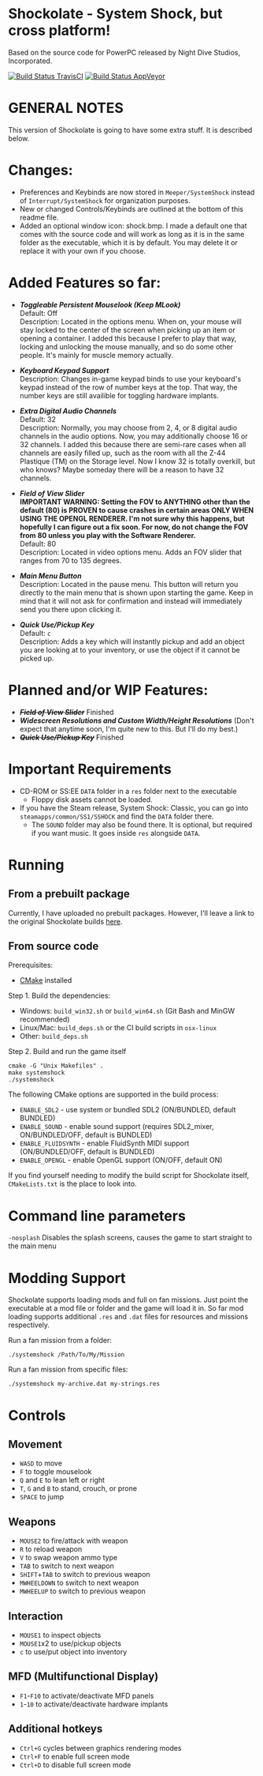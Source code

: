 Shockolate - System Shock, but cross platform!
============================
Based on the source code for PowerPC released by Night Dive Studios, Incorporated.

[![Build Status TravisCI](https://travis-ci.org/Interrupt/systemshock.svg?branch=master)](https://travis-ci.org/Interrupt/systemshock) [![Build Status AppVeyor](https://ci.appveyor.com/api/projects/status/5fmcswq8n7ni0o9j/branch/master?svg=true)](https://ci.appveyor.com/project/Interrupt/systemshock)

GENERAL NOTES
=============

This version of Shockolate is going to have some extra stuff. It is described below.

Changes:
========

- Preferences and Keybinds are now stored in `Meeper/SystemShock` instead of `Interrupt/SystemShock` for organization purposes.
- New or changed Controls/Keybinds are outlined at the bottom of this readme file.
- Added an optional window icon: shock.bmp. I made a default one that comes with the source code and will work as long as it is in the same folder as the executable, which it is by default. You may delete it or replace it with your own if you choose.

Added Features so far:
======================

- **_Toggleable Persistent Mouselook (Keep MLook)_**  
Default: Off  
Description: Located in the options menu. When on, your mouse will stay locked to the center of the screen when picking up an item or opening a container. I added this because I prefer to play that way, locking and unlocking the mouse manually, and so do some other people. It's mainly for muscle memory actually.

- **_Keyboard Keypad Support_**  
Description: Changes in-game keypad binds to use your keyboard's keypad instead of the row of number keys at the top. That way, the number keys are still availible for toggling hardware implants.

- **_Extra Digital Audio Channels_**  
Default: 32  
Description: Normally, you may choose from 2, 4, or 8 digital audio channels in the audio options. Now, you may additionally choose 16 or 32 channels. I added this because there are semi-rare cases when all channels are easily filled up, such as the room with all the Z-44 Plastique (TM) on the Storage level. Now I know 32 is totally overkill, but who knows? Maybe someday there will be a reason to have 32 channels.

- **_Field of View Slider_**  
**IMPORTANT WARNING: Setting the FOV to ANYTHING other than the default (80) is PROVEN to cause crashes in certain areas ONLY WHEN USING THE OPENGL RENDERER. I'm not sure why this happens, but hopefully I can figure out a fix soon. For now, do not change the FOV from 80 unless you play with the Software Renderer.**  
Default: 80  
Description: Located in video options menu. Adds an FOV slider that ranges from 70 to 135 degrees.

- **_Main Menu Button_**  
Description: Located in the pause menu. This button will return you directly to the main menu that is shown upon starting the game. Keep in mind that it will not ask for confirmation and instead will immediately send you there upon clicking it.

- **_Quick Use/Pickup Key_**  
Default: `c`  
Description: Adds a key which will instantly pickup and add an object you are looking at to your inventory, or use the object if it cannot be picked up.

Planned and/or WIP Features:
============================

- ~~**_Field of View Slider_**~~ Finished  
- **_Widescreen Resolutions and Custom Width/Height Resolutions_** (Don't expect that anytime soon, I'm quite new to this. But I'll do my best.)  
- ~~**_Quick Use/Pickup Key_**~~ Finished

Important Requirements
======================

  - CD-ROM or SS:EE `DATA` folder in a `res` folder next to the executable
    - Floppy disk assets cannot be loaded.
  - If you have the Steam release, System Shock: Classic, you can go into `steamapps/common/SS1/SSHOCK` and find the `DATA` folder there.
    - The `SOUND` folder may also be found there. It is optional, but required if you want music. It goes inside `res` alongside `DATA`.


Running
=======

## From a prebuilt package

Currently, I have uploaded no prebuilt packages. However, I'll leave a link to the original Shockolate builds [here](https://github.com/Interrupt/systemshock/releases/).

## From source code

Prerequisites: 
- [CMake](https://cmake.org/download/) installed

Step 1. Build the dependencies:
* Windows: `build_win32.sh` or `build_win64.sh` (Git Bash and MinGW recommended)
* Linux/Mac: `build_deps.sh` or the CI build scripts in `osx-linux`
* Other: `build_deps.sh` 

Step 2. Build and run the game itself
```
cmake -G "Unix Makefiles" .
make systemshock
./systemshock
```

The following CMake options are supported in the build process:
* `ENABLE_SDL2` - use system or bundled SDL2 (ON/BUNDLED, default BUNDLED)
* `ENABLE_SOUND` - enable sound support (requires SDL2_mixer, ON/BUNDLED/OFF, default is BUNDLED)
* `ENABLE_FLUIDSYNTH` - enable FluidSynth MIDI support (ON/BUNDLED/OFF, default is BUNDLED)
* `ENABLE_OPENGL` - enable OpenGL support (ON/OFF, default ON)

If you find yourself needing to modify the build script for Shockolate itself, `CMakeLists.txt` is the place to look into.


Command line parameters
============

`-nosplash` Disables the splash screens, causes the game to start straight to the main menu

Modding Support
============
Shockolate supports loading mods and full on fan missions. Just point the executable at a mod file or folder and the game will load it in. So far mod loading supports additional `.res` and `.dat` files for resources and missions respectively.

Run a fan mission from a folder:
```
./systemshock /Path/To/My/Mission
```

Run a fan mission from specific files:
```
./systemshock my-archive.dat my-strings.res
```

Controls
=======

## Movement

- `WASD` to move
- `F` to toggle mouselook
- `Q` and `E` to lean left or right
- `T`, `G` and `B` to stand, crouch, or prone
- `SPACE` to jump

## Weapons

- `MOUSE2` to fire/attack with weapon
- `R` to reload weapon
- `V` to swap weapon ammo type
- `TAB` to switch to next weapon
- `SHIFT`+`TAB` to switch to previous weapon
- `MWHEELDOWN` to switch to next weapon
- `MWHEELUP` to switch to previous weapon

## Interaction

- `MOUSE1` to inspect objects
- `MOUSE1`x2 to use/pickup objects
- `c` to use/put object into inventory

## MFD (Multifunctional Display)

- `F1`-`F10` to activate/deactivate MFD panels  
- `1`-`10` to activate/deactivate hardware implants  

## Additional hotkeys

* `Ctrl+G` cycles between graphics rendering modes  
* `Ctrl+F` to enable full screen mode  
* `Ctrl+D` to disable full screen mode

